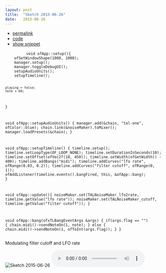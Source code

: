 ```yaml
---
layout: post
title:  "Sketch 2015-06-26"
date:   2015-06-26
---
```

<div class="code">
    <ul>
		<li><a href="{% post_url 2015-06-26-sketch %}">permalink</a></li>
		<li><a href="https://github.com/dailysketches/dailySketches/tree/master/sketches/2015-06-26">code</a></li>
		<li><a href="#" class="snippet-button">show snippet</a></li>
	</ul>
    <pre class="snippet">
        <code class="cpp">void ofApp::setup(){
    ofSetWindowShape(1000, 1000);
    manager.setup();
    manager.toggleDebugUI();
    setupAudioUnits();
    setupTimeline();

    playing = false;
    note = 60;
}

void ofApp::setupAudioUnits() {
    manager.add(&amp;chain, "tal-one", ofColor::blue);
    chain.link(&amp;noiseMaker).toMixer();
    manager.loadPresets(&amp;chain);
}

void ofApp::setupTimeline() {
    timeline.setup();
    timeline.setLoopType(OF_LOOP_NONE);
    timeline.setDurationInSeconds(10);
    timeline.setOffset(ofVec2f(10, 450));
    timeline.setWidth(ofGetWidth() - 400);
    timeline.addBangs("midi");
    timeline.addCurves("lfo rate", ofRange(0.03, 0.2));
    timeline.addCurves("filter cutoff", ofRange(0, 1));
    ofAddListener(timeline.events().bangFired, this, &amp;ofApp::bang);
}

void ofApp::update(){
    noiseMaker.set(TALNoiseMaker_lfo2rate, timeline.getValue("lfo rate"));
    noiseMaker.set(TALNoiseMaker_cutoff, timeline.getValue("filter cutoff"));
}

void ofApp::bang(ofxTLBangEventArgs &amp;args) {
    if(args.flag == "") {
        chain.midi()-&gt;sendNoteOn(1, note);
    } else {
        chain.midi()-&gt;sendNoteOn(1, ofToInt(args.flag));
    }
}</code>
    </pre>
</div>
<p class="description">Modulating filter cutoff and LFO rate</p>
<p>
    <img src="https://github.com/dailysketches/sketches-2015-04-22/blob/master/openFrameworks/2015-06-26.png?raw=true" alt="Sketch 2015-06-26">
    <audio controls>
        <source src="https://github.com/dailysketches/sketches-2015-04-22/blob/master/openFrameworks/2015-06-26.mp3?raw=true" type="audio/mpeg">
        Your browser does not support the audio element.
    </audio>
</p>
